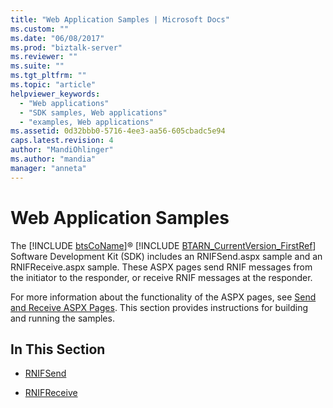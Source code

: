 ```yaml
---
title: "Web Application Samples | Microsoft Docs"
ms.custom: ""
ms.date: "06/08/2017"
ms.prod: "biztalk-server"
ms.reviewer: ""
ms.suite: ""
ms.tgt_pltfrm: ""
ms.topic: "article"
helpviewer_keywords: 
  - "Web applications"
  - "SDK samples, Web applications"
  - "examples, Web applications"
ms.assetid: 0d32bbb0-5716-4ee3-aa56-605cbadc5e94
caps.latest.revision: 4
author: "MandiOhlinger"
ms.author: "mandia"
manager: "anneta"
---
```

# Web Application Samples
The [!INCLUDE [btsCoName](../../includes/btsconame-md.md)]® [!INCLUDE [BTARN_CurrentVersion_FirstRef](../../includes/btarn-currentversion-firstref-md.md)] Software Development Kit (SDK) includes an RNIFSend.aspx sample and an RNIFReceive.aspx sample. These ASPX pages send RNIF messages from the initiator to the responder, or receive RNIF messages at the responder.  
  
 For more information about the functionality of the ASPX pages, see [Send and Receive ASPX Pages](../../adapters-and-accelerators/accelerator-rosettanet/send-and-receive-aspx-pages.md). This section provides instructions for building and running the samples.  
  
## In This Section  
  
-   [RNIFSend](../../adapters-and-accelerators/accelerator-rosettanet/rnifsend.md)  
  
-   [RNIFReceive](../../adapters-and-accelerators/accelerator-rosettanet/rnifreceive.md)
